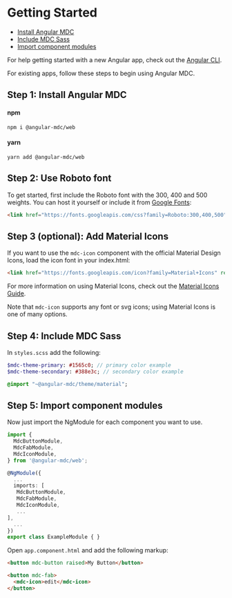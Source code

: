 # Getting Started

- [Install Angular MDC](#installmdc)
- [Include MDC Sass](#importtheme)
- [Import component modules](#importmodules)

For help getting started with a new Angular app, check out the [Angular CLI](https://cli.angular.io/).

For existing apps, follow these steps to begin using Angular MDC.

## <a name="installmdc"></a> Step 1: Install Angular MDC
#### npm
```
npm i @angular-mdc/web
```

#### yarn
```
yarn add @angular-mdc/web
```

## <a name="importtheme"></a> Step 2: Use Roboto font
To get started, first include the Roboto font with the 300, 400 and 500 weights. You can host it yourself or include it from [Google Fonts](https://fonts.google.com/):
```html
<link href="https://fonts.googleapis.com/css?family=Roboto:300,400,500" rel="stylesheet">
```

## <a name="importtheme"></a> Step 3 (optional): Add Material Icons
If you want to use the `mdc-icon` component with the official Material Design Icons, load the icon font in your index.html:
```html
<link href="https://fonts.googleapis.com/icon?family=Material+Icons" rel="stylesheet">
```
For more information on using Material Icons, check out the [Material Icons Guide](https://material.io/tools/icons/?style=baseline).

Note that `mdc-icon` supports any font or svg icons; using Material Icons is one of many options.

## <a name="importtheme"></a> Step 4: Include MDC Sass
In `styles.scss` add the following:
```sass
$mdc-theme-primary: #1565c0; // primary color example
$mdc-theme-secondary: #388e3c; // secondary color example

@import "~@angular-mdc/theme/material";
```

## <a name="importmodules"></a> Step 5: Import component modules
Now just import the NgModule for each component you want to use.
```ts
import {
  MdcButtonModule,
  MdcFabModule,
  MdcIconModule,
} from '@angular-mdc/web';

@NgModule({
  ...
  imports: [
   MdcButtonModule,
   MdcFabModule,
   MdcIconModule,
   ...
],
  ...
})
export class ExampleModule { }
```

Open `app.component.html` and add the following markup:
```html
<button mdc-button raised>My Button</button>

<button mdc-fab>
  <mdc-icon>edit</mdc-icon>
</button>
```
